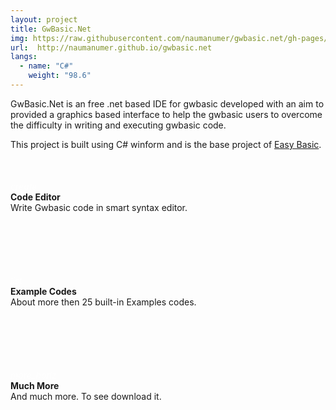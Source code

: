 ```yaml
---
layout: project
title: GwBasic.Net
img: https://raw.githubusercontent.com/naumanumer/gwbasic.net/gh-pages/img/v1.png
url:  http://naumanumer.github.io/gwbasic.net
langs:
  - name: "C#"
    weight: "98.6"
---
```

GwBasic.Net is an free .net based IDE for gwbasic developed with an aim to provided a graphics based interface to help the gwbasic users to overcome the difficulty in writing and executing gwbasic code.


This project is built using C# winform and is the base project of [Easy Basic](http://www.github.com/naumanumer/easybasic).

<div style="margin:50px 0">
<div class="container" style="margin:0;">
<div class="col-sm-4 row-fluid" style="padding-bottom:100px">
   <div class="span2 col-xs-2" style="color:rgb(255,255,255,0.7)"><i class="material-icons">create</i></div>
   <div class="span10 col-xs-10">
      <b>Code Editor</b><br>
      Write Gwbasic code in smart syntax editor.
    </div>
</div>
<div class="col-sm-4 row-fluid" style="padding-bottom:100px">
   <div class="span2 col-xs-2" style="color:rgb(255,255,255,0.7)"><i class="material-icons">list</i></div>
   <div class="span10 col-xs-10">
      <b>Example Codes</b><br>
      About more then 25 built-in Examples codes.
    </div>
</div>
<div class="col-sm-4 row-fluid" style="padding-bottom:100px">
   <div class="span2 col-xs-2" style="color:rgb(255,255,255,0.7)"><i class="material-icons">more_horiz</i></div>
   <div class="span10 col-xs-10">
      <b>Much More</b><br>
      And much more. To see download it.
    </div>
</div>
</div>
</div>
